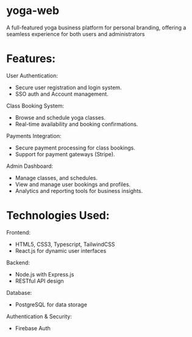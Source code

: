 # yoga-web
A full-featured yoga business platform for personal branding, offering a seamless experience for both users and administrators

# Features:
User Authentication:
- Secure user registration and login system.
- SSO auth and Account management.

Class Booking System:
- Browse and schedule yoga classes.
- Real-time availability and booking confirmations.

Payments Integration:
- Secure payment processing for class bookings.
- Support for payment gateways (Stripe).

Admin Dashboard:
- Manage classes, and schedules.
- View and manage user bookings and profiles.
- Analytics and reporting tools for business insights.

# Technologies Used:
Frontend:
- HTML5, CSS3, Typescript, TailwindCSS
- React.js for dynamic user interfaces

Backend:
- Node.js with Express.js
- RESTful API design

Database:
- PostgreSQL for data storage

Authentication & Security:
- Firebase Auth

